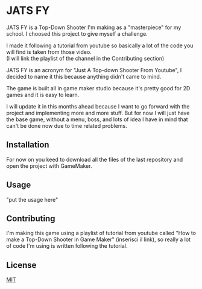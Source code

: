 # JATS FY

JATS FY is a Top-Down Shooter I'm making as a "masterpiece" for my school. I choosed this project to give myself a challenge.

I made it following a tutorial from youtube so basically a lot of the code you will find is taken from those video.      
(I will link the playlist of the channel in the Contributing section)

JATS FY is an acronym for "Just A Top-down Shooter From Youtube", I decided to name it this because anything didn't came to mind.


The game is built all in game maker studio because it's pretty good for 2D games and it is easy to learn.

I will update it in this months ahead because I want to go forward with the project and implementing more and more stuff.
But for now I will just have the base game, without a menu, boss, and lots of idea I have in mind that can't be done now due to time related problems.

## Installation

For now on you keed to download all the files of the last repository and open the project with GameMaker.


## Usage

"put the usage here"

## Contributing
I'm making this game using a playlist of tutorial from youtube called "How to make a Top-Down Shooter in Game Maker" (inserisci il link), so really a lot of code I'm using is written following the tutorial.


## License

[MIT](https://choosealicense.com/licenses/mit/)
